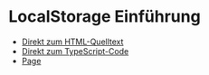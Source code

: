 # LocalStorage Einführung
* [Direkt zum HTML-Quelltext](https://github.com/PhilippOesch/GIS-Beispiele-und-Musterloesungen/tree/main/LocalStorage%20Hilfestellung/index.html)
* [Direkt zum TypeScript-Code](https://github.com/PhilippOesch/GIS-Beispiele-und-Musterloesungen/tree/main/LocalStorage%20Hilfestellung/script.ts)
* [Page](https://philippoesch.github.io/GIS-Beispiele-und-Musterloesungen/LocalStorage%20Hilfestellung/)
